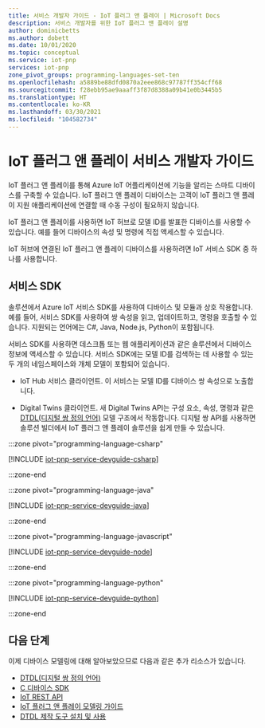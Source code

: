 ```yaml
---
title: 서비스 개발자 가이드 - IoT 플러그 앤 플레이 | Microsoft Docs
description: 서비스 개발자를 위한 IoT 플러그 앤 플레이 설명
author: dominicbetts
ms.author: dobett
ms.date: 10/01/2020
ms.topic: conceptual
ms.service: iot-pnp
services: iot-pnp
zone_pivot_groups: programming-languages-set-ten
ms.openlocfilehash: a5889be88dfd0870a2eee868c97787ff354cff68
ms.sourcegitcommit: f28ebb95ae9aaaff3f87d8388a09b41e0b3445b5
ms.translationtype: HT
ms.contentlocale: ko-KR
ms.lasthandoff: 03/30/2021
ms.locfileid: "104582734"
---
```

# <a name="iot-plug-and-play-service-developer-guide"></a>IoT 플러그 앤 플레이 서비스 개발자 가이드

IoT 플러그 앤 플레이를 통해 Azure IoT 어플리케이션에 기능을 알리는 스마트 디바이스를 구축할 수 있습니다. IoT 플러그 앤 플레이 디바이스는 고객이 IoT 플러그 앤 플레이 지원 애플리케이션에 연결할 때 수동 구성이 필요하지 않습니다.

IoT 플러그 앤 플레이를 사용하면 IoT 허브로 모델 ID를 발표한 디바이스를 사용할 수 있습니다. 예를 들어 디바이스의 속성 및 명령에 직접 액세스할 수 있습니다.

IoT 허브에 연결된 IoT 플러그 앤 플레이 디바이스를 사용하려면 IoT 서비스 SDK 중 하나를 사용합니다.

## <a name="service-sdks"></a>서비스 SDK

솔루션에서 Azure IoT 서비스 SDK를 사용하여 디바이스 및 모듈과 상호 작용합니다. 예를 들어, 서비스 SDK를 사용하여 쌍 속성을 읽고, 업데이트하고, 명령을 호출할 수 있습니다. 지원되는 언어에는 C#, Java, Node.js, Python이 포함됩니다.

서비스 SDK를 사용하면 데스크톱 또는 웹 애플리케이션과 같은 솔루션에서 디바이스 정보에 액세스할 수 있습니다. 서비스 SDK에는 모델 ID를 검색하는 데 사용할 수 있는 두 개의 네임스페이스와 개체 모델이 포함되어 있습니다.

- IoT Hub 서비스 클라이언트. 이 서비스는 모델 ID를 디바이스 쌍 속성으로 노출합니다.

- Digital Twins 클라이언트. 새 Digital Twins API는 구성 요소, 속성, 명령과 같은 [DTDL(디지털 쌍 정의 언어)](concepts-digital-twin.md) 모델 구조에서 작동합니다. 디지털 쌍 API를 사용하면 솔루션 빌더에서 IoT 플러그 앤 플레이 솔루션을 쉽게 만들 수 있습니다.

:::zone pivot="programming-language-csharp"

[!INCLUDE [iot-pnp-service-devguide-csharp](../../includes/iot-pnp-service-devguide-csharp.md)]

:::zone-end

:::zone pivot="programming-language-java"

[!INCLUDE [iot-pnp-service-devguide-java](../../includes/iot-pnp-service-devguide-java.md)]

:::zone-end

:::zone pivot="programming-language-javascript"

[!INCLUDE [iot-pnp-service-devguide-node](../../includes/iot-pnp-service-devguide-node.md)]

:::zone-end

:::zone pivot="programming-language-python"

[!INCLUDE [iot-pnp-service-devguide-python](../../includes/iot-pnp-service-devguide-python.md)]

:::zone-end

## <a name="next-steps"></a>다음 단계

이제 디바이스 모델링에 대해 알아보았으므로 다음과 같은 추가 리소스가 있습니다.

- [DTDL(디지털 쌍 정의 언어)](https://github.com/Azure/opendigitaltwins-dtdl)
- [C 디바이스 SDK](/azure/iot-hub/iot-c-sdk-ref/)
- [IoT REST API](/rest/api/iothub/device)
- [IoT 플러그 앤 플레이 모델링 가이드](concepts-modeling-guide.md)
- [DTDL 제작 도구 설치 및 사용](howto-use-dtdl-authoring-tools.md)
